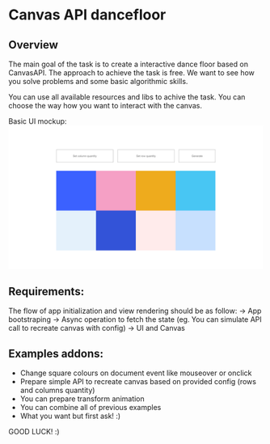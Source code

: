 # Canvas API dancefloor

## Overview 
The main goal of the task is to create a interactive dance floor based on CanvasAPI.
The approach to achieve the task is free. We want to see how you solve problems and some basic algorithmic skills.

You can use all available resources and libs to achive the task.
You can choose the way how you want to interact with the canvas. 

Basic UI mockup: 
![Example](examples/canvas_api_dancefloor.png)

## Requirements:

The flow of app initialization and view rendering should be as follow: 
    -> App bootstraping 
      -> Async operation to fetch the state (eg. You can simulate API call to recreate canvas with config) 
        -> UI and Canvas 
  
## Examples addons:

  - Change square colours on document event like mouseover or onclick
  - Prepare simple API to recreate canvas based on provided config (rows and columns quantity)
  - You can prepare transform animation
  - You can combine all of previous examples
  - What you want but first ask! :)
 
 GOOD LUCK! :)
  
